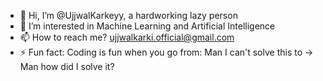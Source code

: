 - 👋 Hi, I’m @UjjwalKarkeyy, a hardworking lazy person
- 👀 I’m interested in Machine Learning and Artificial Intelligence
- 📫 How to reach me? ujjwalkarki.official@gmail.com
- ⚡ Fun fact: Coding is fun when you go from: Man I can't solve this to -> Man how did I solve it?

<!---
UjjwalKarkeyy/UjjwalKarkeyy is a ✨ special ✨ repository because its `README.md` (this file) appears on your GitHub profile.
You can click the Preview link to take a look at your changes.
--->
<!--- ![Anurag's GitHub stats](https://github-readme-stats.vercel.app/api?username=UjjwalKarkeyy&show_icons=true&theme=radical) --->

